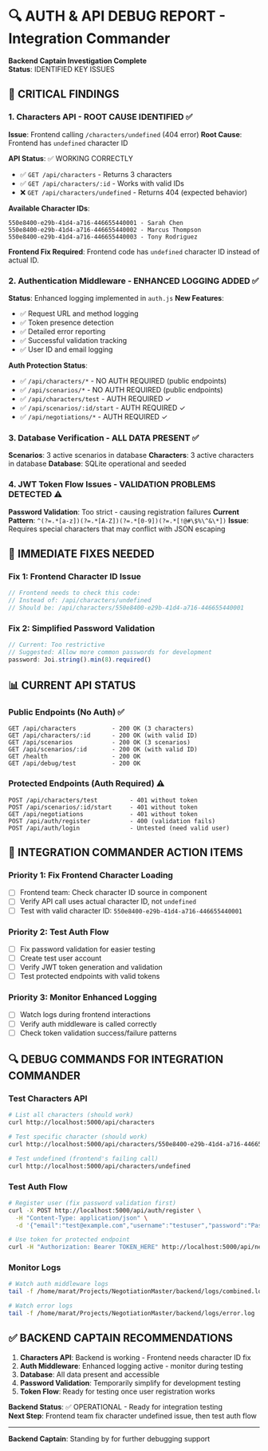 # 🔍 AUTH & API DEBUG REPORT - Integration Commander

**Backend Captain Investigation Complete**  
**Status**: IDENTIFIED KEY ISSUES  

## 🚨 CRITICAL FINDINGS

### 1. Characters API - ROOT CAUSE IDENTIFIED ✅

**Issue**: Frontend calling `/characters/undefined` (404 error)
**Root Cause**: Frontend has `undefined` character ID

**API Status**: ✅ WORKING CORRECTLY
- ✅ `GET /api/characters` - Returns 3 characters 
- ✅ `GET /api/characters/:id` - Works with valid IDs
- ❌ `GET /api/characters/undefined` - Returns 404 (expected behavior)

**Available Character IDs**:
```
550e8400-e29b-41d4-a716-446655440001 - Sarah Chen
550e8400-e29b-41d4-a716-446655440002 - Marcus Thompson  
550e8400-e29b-41d4-a716-446655440003 - Tony Rodriguez
```

**Frontend Fix Required**: Frontend code has `undefined` character ID instead of actual ID.

### 2. Authentication Middleware - ENHANCED LOGGING ADDED ✅

**Status**: Enhanced logging implemented in `auth.js`
**New Features**:
- ✅ Request URL and method logging
- ✅ Token presence detection
- ✅ Detailed error reporting
- ✅ Successful validation tracking
- ✅ User ID and email logging

**Auth Protection Status**:
- ✅ `/api/characters/*` - NO AUTH REQUIRED (public endpoints) 
- ✅ `/api/scenarios/*` - NO AUTH REQUIRED (public endpoints)
- ✅ `/api/characters/test` - AUTH REQUIRED ✓
- ✅ `/api/scenarios/:id/start` - AUTH REQUIRED ✓
- ✅ `/api/negotiations/*` - AUTH REQUIRED ✓

### 3. Database Verification - ALL DATA PRESENT ✅

**Scenarios**: 3 active scenarios in database
**Characters**: 3 active characters in database
**Database**: SQLite operational and seeded

### 4. JWT Token Flow Issues - VALIDATION PROBLEMS DETECTED ⚠️

**Password Validation**: Too strict - causing registration failures
**Current Pattern**: `^(?=.*[a-z])(?=.*[A-Z])(?=.*[0-9])(?=.*[!@#\$%\^&\*])`
**Issue**: Requires special characters that may conflict with JSON escaping

## 🔧 IMMEDIATE FIXES NEEDED

### Fix 1: Frontend Character ID Issue
```javascript
// Frontend needs to check this code:
// Instead of: /api/characters/undefined
// Should be: /api/characters/550e8400-e29b-41d4-a716-446655440001
```

### Fix 2: Simplified Password Validation
```javascript
// Current: Too restrictive 
// Suggested: Allow more common passwords for development
password: Joi.string().min(8).required()
```

## 📊 CURRENT API STATUS

### Public Endpoints (No Auth) ✅
```
GET /api/characters          - 200 OK (3 characters)
GET /api/characters/:id      - 200 OK (with valid ID)
GET /api/scenarios           - 200 OK (3 scenarios)  
GET /api/scenarios/:id       - 200 OK (with valid ID)
GET /health                  - 200 OK
GET /api/debug/test          - 200 OK
```

### Protected Endpoints (Auth Required) ⚠️
```
POST /api/characters/test         - 401 without token
POST /api/scenarios/:id/start     - 401 without token  
GET /api/negotiations             - 401 without token
POST /api/auth/register           - 400 (validation fails)
POST /api/auth/login              - Untested (need valid user)
```

## 🎯 INTEGRATION COMMANDER ACTION ITEMS

### Priority 1: Fix Frontend Character Loading
- [ ] Frontend team: Check character ID source in component
- [ ] Verify API call uses actual character ID, not `undefined`
- [ ] Test with valid character ID: `550e8400-e29b-41d4-a716-446655440001`

### Priority 2: Test Auth Flow
- [ ] Fix password validation for easier testing
- [ ] Create test user account  
- [ ] Verify JWT token generation and validation
- [ ] Test protected endpoints with valid tokens

### Priority 3: Monitor Enhanced Logging
- [ ] Watch logs during frontend interactions
- [ ] Verify auth middleware is called correctly
- [ ] Check token validation success/failure patterns

## 🔍 DEBUG COMMANDS FOR INTEGRATION COMMANDER

### Test Characters API
```bash
# List all characters (should work)
curl http://localhost:5000/api/characters

# Test specific character (should work)  
curl http://localhost:5000/api/characters/550e8400-e29b-41d4-a716-446655440001

# Test undefined (frontend's failing call)
curl http://localhost:5000/api/characters/undefined
```

### Test Auth Flow
```bash
# Register user (fix password validation first)
curl -X POST http://localhost:5000/api/auth/register \
  -H "Content-Type: application/json" \
  -d '{"email":"test@example.com","username":"testuser","password":"Password123!","firstName":"Test","lastName":"User"}'

# Use token for protected endpoint
curl -H "Authorization: Bearer TOKEN_HERE" http://localhost:5000/api/negotiations
```

### Monitor Logs
```bash
# Watch auth middleware logs
tail -f /home/marat/Projects/NegotiationMaster/backend/logs/combined.log | grep "Auth middleware"

# Watch error logs  
tail -f /home/marat/Projects/NegotiationMaster/backend/logs/error.log
```

## ✅ BACKEND CAPTAIN RECOMMENDATIONS

1. **Characters API**: Backend is working - Frontend needs character ID fix
2. **Auth Middleware**: Enhanced logging active - monitor during testing
3. **Database**: All data present and accessible
4. **Password Validation**: Temporarily simplify for development testing
5. **Token Flow**: Ready for testing once user registration works

**Backend Status**: ✅ OPERATIONAL - Ready for integration testing  
**Next Step**: Frontend team fix character undefined issue, then test auth flow

---
**Backend Captain**: Standing by for further debugging support